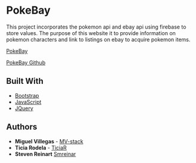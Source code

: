 # PokeBay

This project incorporates the pokemon api and ebay api using firebase to store values.  The purpose of this website it to provide information on pokemon characters and link to listings on ebay to acquire
pokemon items.

[PokeBay](https://ticiar.github.io/Project-1/)

[PokeBay Github](https://github.com/TiciaR/Project-1)



## Built With

* [Bootstrap](https://getbootstrap.com/)
* [JavaScript](https://developer.mozilla.org/en-US/docs/Web/JavaScript) 
* [JQuery](https://jquery.com/) 


## Authors

* **Miguel Villegas** - [MV-stack](https://github.com/MV-stack)
* **Ticia Rodela** - [TiciaR](https://github.com/TiciaR/)
* **Steven Reinart** [Smreinar](https://github.com/Smreinar)




